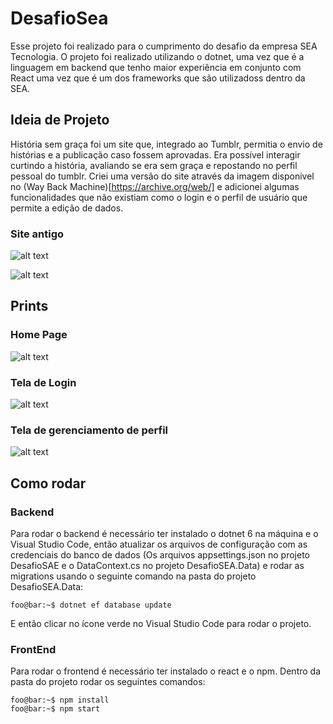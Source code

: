 # DesafioSea

Esse projeto foi realizado para o cumprimento do desafio da empresa SEA Tecnologia. O projeto foi realizado utilizando o dotnet, uma vez que é a linguagem em backend que tenho maior experiência em conjunto com React uma vez que é um dos frameworks que são utilizadoss dentro da SEA.

## Ideia de Projeto

História sem graça foi um site que, integrado ao Tumblr, permitia o envio de histórias e a publicação caso fossem aprovadas. Era possível interagir curtindo a história, avaliando se era sem graça e repostando no perfil pessoal do tumblr. Criei uma versão do site através da imagem disponivel no (Way Back Machine)[https://archive.org/web/] e adicionei algumas funcionalidades que não existiam como o login e o perfil de usuário que permite a edição de dados.

### Site antigo
![alt text](https://i.imgur.com/AYywWEm.png)

![alt text](https://i.imgur.com/pVrhgr4.png)

## Prints

### Home Page
![alt text](https://i.imgur.com/cltiUSv.png)

### Tela de Login
![alt text](https://i.imgur.com/HbRDG9Z.png)

### Tela de gerenciamento de perfil
![alt text](https://i.imgur.com/kvsfhvp.png)

## Como rodar 

### Backend 

Para rodar o backend é necessário ter instalado o dotnet 6 na máquina e o Visual Studio Code, então atualizar os arquivos de configuração com as credenciais do banco de dados (Os arquivos appsettings.json no projeto DesafioSAE e o DataContext.cs no projeto DesafioSEA.Data) e rodar as migrations usando o seguinte comando na pasta do projeto DesafioSEA.Data:

```console
foo@bar:~$ dotnet ef database update
```

E então clicar no ícone verde no Visual Studio Code para rodar o projeto.

### FrontEnd

Para rodar o frontend é necessário ter instalado o react e o npm. Dentro da pasta do projeto rodar os seguintes comandos:

```console
foo@bar:~$ npm install
foo@bar:~$ npm start
```
